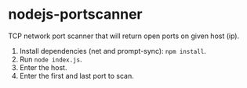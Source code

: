 # nodejs-portscanner

TCP network port scanner that will return open ports on given host (ip).

1. Install dependencies (net and prompt-sync): `npm install`.
2. Run `node index.js`.
3. Enter the host.
4. Enter the first and last port to scan.
